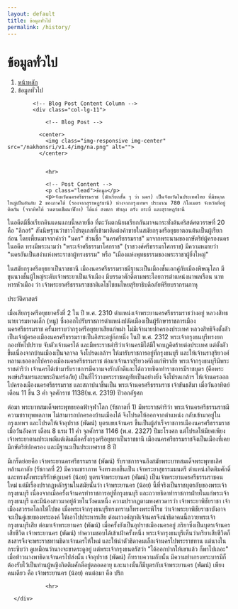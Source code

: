 ```yaml
---
layout: default
title: ข้อมูลทั่วไป
permalink: /history/
---
```



<div class="container">

  <div class="row">
    <div class="col-lg-12">
      <h1 class="page-header"> ข้อมูลทั่วไป
      </h1>
      <ol class="breadcrumb">
        <li><a href="../index.html">หน้าหลัก</a>
        </li>
        <li class="active">ข้อมูลทั่วไป</li>
      </ol>
    </div>
  </div>
   <div class="row">

            <!-- Blog Post Content Column -->
            <div class="col-lg-11">

                <!-- Blog Post -->

              <center>
                <img class="img-responsive img-center" src="/nakhonsri/v1.4/img/na.png" alt="">
              </center>


                <hr>

                <!-- Post Content -->
                <p class="lead">ข้อมูล</p>
                <p>จังหวัดนครศรีธรรมราช (มักเรียกสั้น ๆ ว่า นคร) เป็นจังหวัดในประเทศไทย ที่มีขนาดใหญ่เป็นอันดับ 2 ของภาคใต้ (รองจากสุราษฎร์ธานี) ห่างจากกรุงเทพฯ ประมาณ 780 กิโลเมตร จังหวัดที่อยู่ติดกัน (จากทิศใต้ วนตามเข็มนาฬิกา) ได้แก่ สงขลา พัทลุง ตรัง กระบี่ และสุราษฎร์ธานี

ในอดีตมีชื่อเรียกดินแดนแถบนี้หลายชื่อ ที่ตะวันตกนิยมเรียกกันมาจนกระทั่งต้นคริสต์ศตวรรษที่ 20 คือ "ลิกอร์" สันนิษฐานว่าชาวโปรตุเกสที่เข้ามาติดต่อค้าขายในสมัยกรุงศรีอยุธยาตอนต้นเป็นผู้เรียกก่อน โดยเพี้ยนมาจากคำว่า "นคร" ส่วนชื่อ "นครศรีธรรมราช" มาจากพระนามของกษัตริย์ผู้ครองนครในอดีต ทรงมีพระนามว่า "พระเจ้าศรีธรรมาโศกราช" (ราชวงศ์ศรีธรรมาโศกราช) มีความหมายว่า "นครอันเป็นสง่าแห่งพระราชาผู้ทรงธรรม" หรือ "เมืองแห่งพุทธธรรมของพระราชาผู้ยิ่งใหญ่"

ในสมัยกรุงศรีอยุธยาเป็นราชธานี เมืองนครศรีธรรมราชมีฐานะเป็นเมืองชั้นเอกคู่กับเมืองพิษณุโลก มีขุนนางชั้นผู้ใหญ่ระดับเจ้าพระยาเป็นเจ้าเมือง มีบรรดาศักดิ์ตามพระไอยการตำแหน่งนาพลเรือน นาทหารหัวเมือง ว่า เจ้าพระยาศรีธรรมราชชาติเดโชไชยมไหยสุริยาธิบดีอภัยพิรียบรากรมภาหุ

<p class="lead">ประวัติศาสตร์</p>

เมื่อเสียกรุงศรีอยุธยาครั้งที่ 2 ใน ปี พ.ศ. 2310 ตำแหน่งเจ้าพระยานครศรีธรรมราชว่างอยู่ หลวงสิทธนายเวรมหาดเล็ก (หนู) ซึ่งออกไปรับราชการตำแหน่งปลัดเมืองเป็นผู้รักษาราชการเมืองนครศรีธรรมราช ครั้นทราบว่ากรุงศรีอยุธยาเสียแก่พม่า ไม่มีเจ้านายปกครองประเทศ หลวงสิทธิจึงตั้งตัวเป็นเจ้าผู้ครองเมืองนครศรีธรรมราชเป็นอิสระอยู่ก๊กหนึ่ง ในปี พ.ศ. 2312 พระเจ้ากรุงธนบุรีทรงยกกองทัพไปปราบ จับตัวเจ้านครได้ และมีพระราชดำริว่าเจ้านครมิได้มีใจกบฏคิดร้ายต่อประเทศ แต่ตั้งตัวขึ้นเนื่องจากบ้านเมืองเป็นจลาจล จึงโปรดเกล้าฯ ให้มารับราชการอยู่ที่กรุงธนบุรี และให้เจ้านราสุริยวงศ์หลานเธอออกไปครองเมืองนครศรีธรรมราช ต่อมาเจ้านราสุริยวงศ์ถึงแก่พิราลัย พระเจ้ากรุงธนบุรีมีพระราชดำริว่า เจ้านครได้เข้ามารับราชการมีความจงรักภักดีและได้ถวายธิดาทำราชการมีราชบุตร (คือพระพงษ์นรินทรและพระอินทร์อภัย) เป็นที่ไว้วางพระราชหฤทัยเป็นอย่างยิ่ง จึงโปรดเกล้าฯ ให้เจ้านครออกไปครองเมืองนครศรีธรรมราช และสถาปนาขึ้นเป็น พระเจ้านครศรีธรรมราช เจ้าขันธสีมา เมื่อวันอาทิตย์ เดือน 11 ขึ้น 3 ค่ำ จุลศักราช 1138(พ.ศ. 2319) ปีวอกอัฐศก

ต่อมา พระบาทสมเด็จพระพุทธยอดฟ้าจุฬาโลก (รัชกาลที่ 1) มีพระราชดำริว่า พระเจ้านครศรีธรรมราชมีความชราทุพพลภาพ ไม่สามารถปกครองบ้านเมืองได้ จึงโปรดให้ออกจากตำแหน่ง กลับเข้ามาอยู่ในกรุงเทพฯ และโปรดให้เจ้าอุปราช (พัฒน์) บุตรเขยเจ้านคร ขึ้นเป็นผู้สำเร็จราชการเมืองนครศรีธรรมราช เมื่อวันอังคาร เดือน 8 แรม 11 ค่ำ จุลศักราช 1146 (พ.ศ. 2327) ปีมะโรงศก แต่โปรดให้มียศเพียงเจ้าพระยาตามประเพณีแต่เดิมเมื่อครั้งกรุงศรีอยุธยาเป็นราชธานี เมืองนครศรีธรรมราชจึงเป็นเมืองที่เคยมีกษัตริย์ปกครอง และมีฐานะเป็นประเทศราช 8 ปี

มีเกร็ดย่อยคือ เจ้าพระยานครศรีธรรมราช (พัฒน์) รับราชการจนถึงสมัยพระบาทสมเด็จพระพุทธเลิศหล้านภาลัย (รัชกาลที่ 2) มีความชราภาพ จึงทรงยกขึ้นเป็น เจ้าพระยาสุธรรมมนตรี ตำแหน่งกิตติมศักดิ์ และทรงตั้งพระบริรักษ์ภูเบศร์ (น้อย) บุตรเจ้าพระยานคร (พัฒน์) เป็นเจ้าพระยานครศรีธรรมราชคนใหม่ แต่มีเรื่องปรากฏหลักฐานในสมัยนั้นว่า เจ้าพระยานคร (น้อย) นี้ที่จริงเป็นราชบุตรลับของพระเจ้ากรุงธนบุรี เนื่องจากเมื่อครั้งเจ้านครทำราชการอยู่ที่กรุงธนบุรี และถวายธิดาทำราชการฝ่ายในแก่พระเจ้ากรุงธนบุรี และมีน้องสาวมาอยู่ด้วยในวังคนหนึ่ง ความปรากฏตามพงศาวดารว่า เจ้าพระยาพิชัยราชา เจ้าเมืองสวรรคโลกให้ไปขอ เมื่อพระเจ้ากรุงธนบุรีทรงทราบก็ทรงพระพิโรธ ว่าเจ้าพระยาพิชัยราชาบังอาจจะเป็นคู่เขยของพระองค์ ให้เอาไปประหารเสีย ต่อมาวงศ์ญาติเจ้านครจึงนำธิดาคนนี้ถวายพระเจ้ากรุงธนบุรีเสีย ต่อมาเจ้าพระยานคร (พัฒน์) เมื่อครั้งยังเป็นอุปราชเมืองนครอยู่ ภริยาซึ่งเป็นบุตรเจ้านครเสียชีวิต เจ้าพระยานคร (พัฒน์) ทำความชอบได้เข้าเฝ้าครั้งหนึ่ง พระเจ้ากรุงธนบุรีเห็นว่าภริยาเสียชีวิตก็สงสารจึงจะพระราชทานธิดาเจ้านครให้ใหม่ และให้นำตัวธิดาคนเล็กเจ้านครไปพระราชทาน แต่นางในกระซิบว่า ดูเหมือนว่านางจะขาดระดูอยู่ แต่พระเจ้ากรุงธนตรัสว่า "ได้ออกปากให้เขาแล้ว ก็พาไปเถอะ" เมื่อท้าวนางพาธิดาเจ้านครไปส่งนั้น เจ้าอุปราช (พัฒน์) ก็ทราบความลับนั้น มีความยำเกรงพระบารมีก็ต้องรับไว้เป็นท่านผู้หญิงกิตติมศักดิ์อยู่ตลอดอายุ และนางนั้นก็มีบุตรกับเจ้าพระยานคร (พัฒน์) เพียงคนเดียว คือ เจ้าพระยานคร (น้อย) คนต่อมา คือ ปริก</p>

                <hr>

      </div>
</div>
